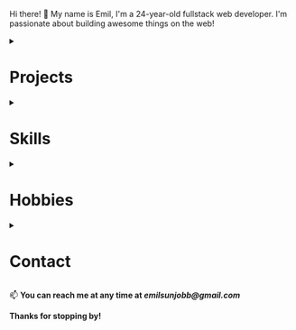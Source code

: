 Hi there! 👋
My name is Emil, I'm a 24-year-old fullstack web developer. I'm passionate about building awesome things on the web!

<details>
<summary><h1>Projects</h1></summary>

## Twitter clone
a static webpage that looks like Twitter, but without any of the functionality

## Chatbot
a simple chatbot using vanilla JavaScript for the frontend and Node.js with Express and OpenAI for the backend

## Personal portfolio
a personal portfolio website using React for the frontend and Sanity CMS for the backend
</details>

<details>
<summary><h1>Skills</h1></summary>

# Languages
- Javascript
- C# 

Currently learning *GO*


### Frontend 
- HTML
- CSS
- Tailwindcss
- SCSS
- React

Currently learning *Preact*, *HTMX*

### 💗 Backend & DB's
- Node.js
- MYSQL
- MongoDB
- SSMS
### Backend Technologies
- Express

### Version Control
- Git

</details>

<details>
<summary><h1>Hobbies</h1></summary>

When I'm not programming, I enjoy\
**Gaming**\
I've been gaming for as long as I can remember, and I always find it a fun and relaxing way to unwind.
Going to the gym: Staying fit and healthy is important to me, and I love going to the gym to keep myself in shape.
</details>

<details>
<summary><h1>Contact</h1></summary>
 
You can reach me at
- [**Discord**](https://discord.com/users/173458886706200586)
- [GitHub](https://github.com/EmilSunden)
- [LinkedIn](https://www.linkedin.com/in/emil-sund%C3%A9n-4b6b26179/)
</details>

📫 **You can reach me at any time at _emilsunjobb@gmail.com_**

**Thanks for stopping by!**


<!---
EmilSunden/EmilSunden is a ✨ special ✨ repository because its `README.md` (this file) appears on your GitHub profile.
You can click the Preview link to take a look at your changes.
--->
